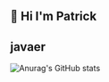 ## 👋 Hi I'm Patrick
## javaer
![Anurag's GitHub stats](https://github-readme-stats.vercel.app/api?username=patrick12138&show_icons=true&theme=onedark)


